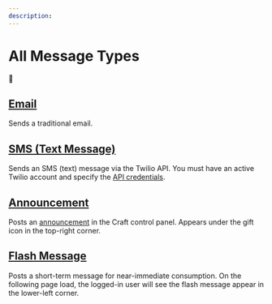 ```yaml
---
description:
---
```


# All Message Types

🚩

## [Email](/messages/types/email)

Sends a traditional email.

## [SMS (Text Message)](/messages/types/sms-text)

Sends an SMS (text) message via the Twilio API. You must have an active Twilio account and specify the [API credentials](/getting-started/).

## [Announcement](/messages/types/announcement)

Posts an [announcement](https://craftcms.com/docs/4.x/control-panel.html#announcements) in the Craft control panel. Appears under the gift icon in the top-right corner.

## [Flash Message](/messages/types/flash)

Posts a short-term message for near-immediate consumption. On the following page load, the logged-in user will see the flash message appear in the lower-left corner.
